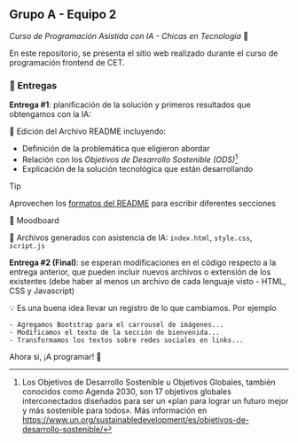 ## Grupo A - Equipo 2
_Curso de Programación Asistida con IA - Chicas en Tecnología_ 🚀

En este repositorio, se presenta el sitio web realizado durante el curso de programación frontend de CET.

### 📄 Entregas
**Entrega #1**: planificación de la solución y primeros resultados que obtengamos con la IA:

📝 Edición del Archivo README incluyendo:
- Definición de la problemática que eligieron abordar
- Relación con los *Objetivos de Desarrollo Sostenible (ODS)*[^1]
- Explicación de la solución tecnológica que están desarrollando
> [!TIP]
> Aprovechen los [formatos del README](https://docs.github.com/es/get-started/writing-on-github/getting-started-with-writing-and-formatting-on-github/basic-writing-and-formatting-syntax) para escribir diferentes secciones

🎨 Moodboard

🧩 Archivos generados con asistencia de IA: ```index.html```, ```style.css```, ```script.js```


**Entrega #2 (Final)**: se esperan modificaciones en el código respecto a la entrega anterior, que pueden incluir nuevos archivos o extensión de los existentes (debe haber al menos un archivo de cada lenguaje visto - HTML, CSS y Javascript)

💡 Es una buena idea llevar un registro de lo que cambiamos. Por ejemplo
```
- Agregamos Bootstrap para el carrousel de imágenes...
- Modificamos el texto de la sección de bienvenida...
- Transformamos los textos sobre redes sociales en links...
```

Ahora si, ¡A programar! 🚀


[^1]: Los Objetivos de Desarrollo Sostenible u Objetivos Globales, también conocidos como Agenda 2030, son 17 objetivos globales interconectados diseñados para ser un «plan para lograr un futuro mejor y más sostenible para todos». Más información en https://www.un.org/sustainabledevelopment/es/objetivos-de-desarrollo-sostenible/
